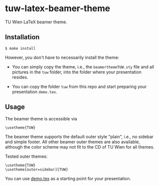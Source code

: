 # tuw-latex-beamer-theme

TU Wien LaTeX beamer theme.


## Installation

    $ make install

However, you don't have to necessarily install the theme:

* You can simply copy the theme, i.e., the `beamerthemeTUW.sty` file and all
  pictures in the `tuw` folder, into the folder where your presentation
  resides.

* You can copy the folder `tuw` from this repo and start preparing your
  presentation `demo.tex`.


## Usage

The beamer theme is accessible via

    \usetheme{TUW}

The beamer theme supports the default outer style "plain", i.e., no sidebar and
simple footer. All other beamer outer themes are also available, although the
color scheme may not fit to the CD of TU Wien for all themes.

Tested outer themes:

    \usetheme{TUW}
    \usetheme[outer=sidebar]{TUW}

You can use [demo.tex](tuw/demo.tex) as a starting point for your presentation.
